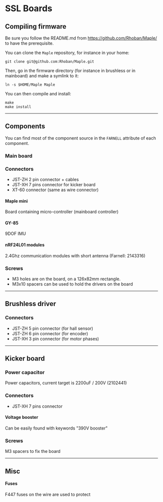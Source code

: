 # SSL Boards

## Compiling firmware

Be sure you follow the README.md from https://github.com/Rhoban/Maple/ to have the prerequisite.

You can clone the `Maple` repository, for instance in your home:

    git clone git@github.com:Rhoban/Maple.git

Then, go in the firmware directory (for instance in brushless or in mainboard) and make a symlink to it:

    ln -s $HOME/Maple Maple

You can then compile and install:

    make
    make install

-------------------------------------------------

## Components

You can find most of the component source in the `FARNELL` attribute of each component.

### Main board

### Connectors

* JST-ZH 2 pin connector + cables
* JST-XH 7 pins connector for kicker board
* XT-60 connector (same as wire connector)

#### Maple mini

Board containing micro-controller (mainboard controller)

#### GY-85

9DOF IMU

#### nRF24L01 modules

2.4Ghz communication modules with short antenna (Farnell: 2143316)

### Screws

* M3 holes are on the board, on a 126x82mm rectangle.
* M3x10 spacers can be used to hold the drivers on the board

-------------------------------------------------

## Brushless driver

### Connectors

* JST-ZH 5 pin connector (for hall sensor)
* JST-ZH 6 pin connector (for encoder)
* JST-XH 3 pin connector (for motor phases)

-------------------------------------------------

## Kicker board

### Power capacitor

Power capacitors, current target is 2200uF / 200V (2102441)

### Connectors

* JST-XH 7 pins connector

#### Voltage booster

Can be easily found with keywords "390V booster"

### Screws

M3 spacers to fix the board

-------------------------------------------------

## Misc

#### Fuses

F447 fuses on the wire are used to protect
